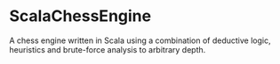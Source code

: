 # ScalaChessEngine
A chess engine written in Scala using a combination of deductive logic, heuristics and brute-force analysis to arbitrary depth.
